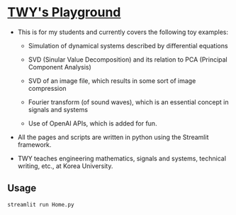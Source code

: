 # [TWY's Playground](https://twy-playground.streamlit.app/)

* This is for my students and currently covers the following
  toy examples:
  
  - Simulation of dynamical systems described by differential
    equations

  - SVD (Sinular Value Decomposition) and its relation
    to PCA (Principal Component Analysis)

  - SVD of an image file, which results in some sort of image
    compression

  - Fourier transform (of sound waves), which is an essential
    concept in signals and systems

  - Use of OpenAI APIs, which is added for fun.

* All the pages and scripts are written in python using the
  Streamlit framework.

* TWY teaches engineering mathematics, signals and systems,
  technical writing, etc., at Korea University.

## Usage
```python
streamlit run Home.py
```
